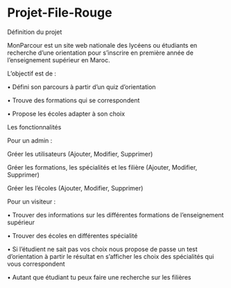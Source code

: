 ﻿# Projet-File-Rouge

Définition du projet

MonParcour est un site web nationale des lycéens ou étudiants en recherche d’une orientation pour s’inscrire en première année de l’enseignement supérieur en Maroc.

L’objectif est de :

•	Défini son parcours à partir d’un quiz d’orientation

•	Trouve des formations qui se correspondent 

•	Propose les écoles adapter à son choix

Les fonctionnalités

Pour un admin :

Gréer les utilisateurs (Ajouter, Modifier, Supprimer)  

Gréer les formations, les spécialités et les filière   (Ajouter, Modifier, Supprimer)  

Gréer les l’écoles (Ajouter, Modifier, Supprimer)  


Pour un visiteur :

•	Trouver des informations sur les différentes formations de l’enseignement supérieur 

•	Trouver des écoles en différentes spécialité

•	Si l’étudient ne sait pas vos choix   nous propose de passe un test d’orientation à partir le résultat en s’afficher les choix des spécialités qui vous correspondent 

•	Autant que étudiant tu peux faire une recherche sur les filières 

























